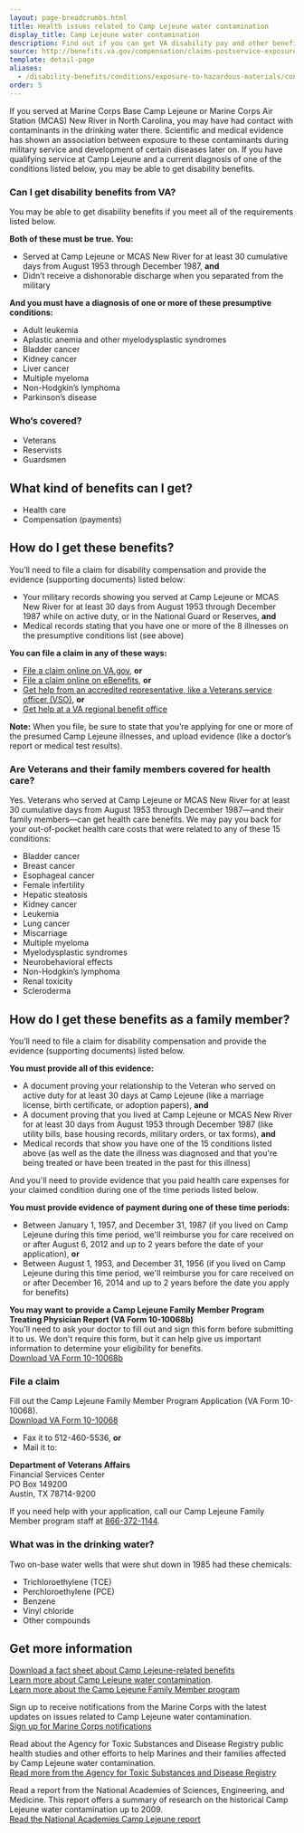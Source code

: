 ```yaml
---
layout: page-breadcrumbs.html
title: Health issues related to Camp Lejeune water contamination
display_title: Camp Lejeune water contamination
description: Find out if you can get VA disability pay and other benefits for illnesses related to Camp Lejeune water contamination. Learn how to file Camp Lejeune water contamination claims for Veterans or family members.
source: http://benefits.va.gov/compensation/claims-postservice-exposures-camp_lejeune_water.asp
template: detail-page
aliases:
  - /disability-benefits/conditions/exposure-to-hazardous-materials/contaminated-drinking-water-at-camp-lejeune/
order: 5
---
```


<div class="va-introtext">

If you served at Marine Corps Base Camp Lejeune or Marine Corps Air Station (MCAS) New River in North Carolina, you may have had contact with contaminants in the drinking water there. Scientific and medical evidence has shown an association between exposure to these contaminants during military service and development of certain diseases later on. If you have qualifying service at Camp Lejeune and a current diagnosis of one of the conditions listed below, you may be able to get disability benefits.

</div>


<div class="feature" markdown="1">

### Can I get disability benefits from VA?

You may be able to get disability benefits if you meet all of the requirements listed below.

**Both of these must be true. You:**

- Served at Camp Lejeune or MCAS New River for at least 30 cumulative days from August 1953 through December 1987, **and**
- Didn’t receive a dishonorable discharge when you separated from the military

**And you must have a diagnosis of one or more of these presumptive conditions:**
- Adult leukemia
- Aplastic anemia and other myelodysplastic syndromes
- Bladder cancer
- Kidney cancer
- Liver cancer
- Multiple myeloma
- Non-Hodgkin’s lymphoma
- Parkinson’s disease

### Who’s covered?

- Veterans
- Reservists
- Guardsmen

</div>

## What kind of benefits can I get?

- Health care
- Compensation (payments)

## How do I get these benefits?

You’ll need to file a claim for disability compensation and provide the evidence (supporting documents) listed below:
- Your military records showing you served at Camp Lejeune or MCAS New River for at least 30 days from August 1953 through December 1987 while on active duty, or in the National Guard or Reserves, **and**
- Medical records stating that you have one or more of the 8 illnesses on the presumptive conditions list (see above)

**You can file a claim in any of these ways:**
- [File a claim online on VA.gov](/disability/how-to-file-claim/), **or**
- [File a claim online on eBenefits](http://www.ebenefits.va.gov), **or**
- [Get help from an accredited representative, like a Veterans service officer (VSO)](/disability/get-help-filing-claim/), **or**
- [Get help at a VA regional benefit office](/find-locations/?facilityType=benefits)

**Note:** When you file, be sure to state that you’re applying for one or more of the presumed Camp Lejeune illnesses, and upload evidence (like a doctor’s report or medical test results).

### Are Veterans and their family members covered for health care?

Yes. Veterans who served at Camp Lejeune or MCAS New River for at least 30 cumulative days from August 1953 through December 1987—and their family members—can get health care benefits. We may pay you back for your out-of-pocket health care costs that were related to any of these 15 conditions:

- Bladder cancer
- Breast cancer
- Esophageal cancer
- Female infertility
- Hepatic steatosis
- Kidney cancer
- Leukemia
- Lung cancer
- Miscarriage
- Multiple myeloma
- Myelodysplastic syndromes
- Neurobehavioral effects
- Non-Hodgkin’s lymphoma
- Renal toxicity
- Scleroderma

## How do I get these benefits as a family member?

You’ll need to file a claim for disability compensation and provide the evidence (supporting documents) listed below.

**You must provide all of this evidence:**
- A document proving your relationship to the Veteran who served on active duty for at least 30 days at Camp Lejeune (like a marriage license, birth certificate, or adoption papers), **and**
- A document proving that you lived at Camp Lejeune or MCAS New River for at least 30 days from August 1953 through December 1987 (like utility bills, base housing records, military orders, or tax forms), **and**
- Medical records that show you have one of the 15 conditions listed above (as well as the date the illness was diagnosed and that you're being treated or have been treated in the past for this illness)

And you'll need to provide evidence that you paid health care expenses for your claimed condition during one of the time periods listed below.

**You must provide evidence of payment during one of these time periods:**
- Between January 1, 1957, and December 31, 1987 (if you lived on Camp Lejeune during this time period, we'll reimburse you for care received on or after August 6, 2012 and up to 2 years before the date of your application), **or**
- Between August 1, 1953, and December 31, 1956 (if you lived on Camp Lejeune during this time period, we'll reimburse you for care received on or after December 16, 2014 and up to 2 years before the date you apply for benefits)

**You may want to provide a Camp Lejeune Family Member Program Treating Physician Report (VA Form 10-10068b)**<br>
You'll need to ask your doctor to fill out and sign this form before submitting it to us. We don't require this form, but it can help give us important information to determine your eligibility for benefits.<br>
[Download VA Form 10-10068b](https://www.clfamilymembers.fsc.va.gov/Home/DownloadForm/10-10068b)


### File a claim

Fill out the Camp Lejeune Family Member Program Application (VA Form 10-10068).<br>
[Download VA Form 10-10068](https://www.clfamilymembers.fsc.va.gov/Home/DownloadForm/10-10068)

- Fax it to 512-460-5536, **or**
- Mail it to:

<p class="va-address-block">
<b>Department of Veterans Affairs</b><br>
Financial Services Center<br>
PO Box 149200<br>
Austin, TX 78714-9200<br>
</p>

If you need help with your application, call our Camp Lejeune Family Member program staff at <a href="tel:+18663721144">866-372-1144</a>. <br>
<div class="feature" markdown="1">

### What was in the drinking water?

Two on-base water wells that were shut down in 1985 had these chemicals:

- Trichloroethylene (TCE)
- Perchloroethylene (PCE)
- Benzene
- Vinyl chloride
- Other compounds

</div>

## Get more information

[Download a fact sheet about Camp Lejeune-related benefits](https://www.publichealth.va.gov/docs/exposures/camp_lejeune_brochure.pdf)<br>
[Learn more about Camp Lejeune water contamination](https://www.publichealth.va.gov/exposures/camp-lejeune/).<br>
[Learn more about the Camp Lejeune Family Member program](https://www.clfamilymembers.fsc.va.gov/)

Sign up to receive notifications from the Marine Corps with the latest updates on issues related to Camp Lejeune water contamination.<br>
[Sign up for Marine Corps notifications](https://clnr.hqi.usmc.mil/clwater/index.html)

Read about the Agency for Toxic Substances and Disease Registry public health studies and other efforts to help Marines and their families affected by Camp Lejeune water contamination. <br>
[Read more from the Agency for Toxic Substances and Disease Registry](https://www.atsdr.cdc.gov/sites/lejeune/)

Read a report from the National Academies of Sciences, Engineering, and Medicine. This report offers a summary of research on the historical Camp Lejeune water contamination up to 2009. <br>
[Read the National Academies Camp Lejeune report](http://dels.nas.edu/Report/Contaminated-Water-Supplies-Camp-Lejeune/12618)

